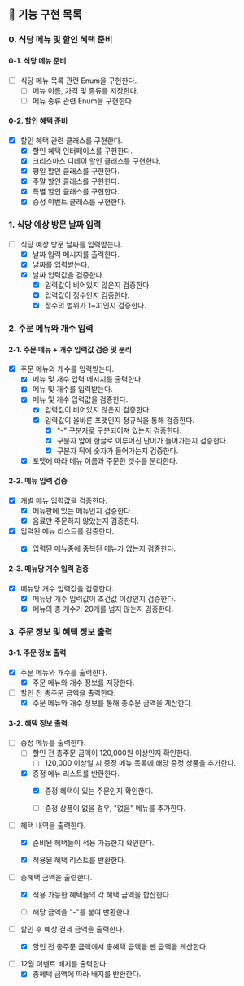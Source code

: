 ## 🚀 기능 구현 목록

### 0. 식당 메뉴 및 할인 혜택 준비

#### 0-1. 식당 메뉴 준비

- [ ] 식당 메뉴 목록 관련 Enum을 구현한다.
  - [ ] 메뉴 이름, 가격 및 종류를 저장한다.
  - [ ] 메뉴 종류 관련 Enum을 구현한다.

#### 0-2. 할인 혜택 준비

- [x] 할인 혜택 관련 클래스를 구현한다.
  - [x] 할인 혜택 인터페이스를 구현한다.
  - [x] 크리스마스 디데이 할인 클래스를 구현한다.
  - [x] 평일 할인 클래스를 구현한다.
  - [x] 주말 할인 클래스를 구현한다.
  - [x] 특별 할인 클래스를 구현한다.
  - [x] 증정 이벤트 클래스를 구현한다.

### 1. 식당 예상 방문 날짜 입력

- [ ] 식당 예상 방문 날짜를 입력받는다.
  - [x] 날짜 입력 메시지를 출력한다.
  - [x] 날짜를 입력받는다.
  - [x] 날짜 입력값을 검증한다.
    - [x] 입력값이 비어있지 않은지 검증한다.
    - [x] 입력값이 정수인지 검증한다.
    - [x] 정수의 범위가 1~31인지 검증한다.

### 2. 주문 메뉴와 개수 입력

#### 2-1. 주문 메뉴 + 개수 입력값 검증 및 분리 

- [x] 주문 메뉴와 개수를 입력받는다.
  - [x] 메뉴 및 개수 입력 메시지를 출력한다.
  - [x] 메뉴 및 개수를 입력받는다.
  - [x] 메뉴 및 개수 입력값을 검증한다.
    - [x] 입력값이 비어있지 않은지 검증한다.
    - [x] 입력값이 올바른 포맷인지 정규식을 통해 검증한다.
      - [x] "-" 구분자로 구분되어져 있는지 검증한다.
      - [x] 구분자 앞에 한글로 이루어진 단어가 들어가는지 검증한다.
      - [x] 구분자 뒤에 숫자가 들어가는지 검증한다.
  - [x] 포맷에 따라 메뉴 이름과 주문한 갯수를 분리한다.

#### 2-2. 메뉴 입력 검증

- [x] 개별 메뉴 입력값을 검증한다.
  - [x] 메뉴판에 있는 메뉴인지 검증한다.
  - [x] 음료만 주문하지 않았는지 검증한다.
- [x] 입력된 메뉴 리스트를 검증한다.
  - [x] 입력된 메뉴중에 중복된 메뉴가 없는지 검증한다.
  

#### 2-3. 메뉴당 개수 입력 검증

- [x] 메뉴당 개수 입력값을 검증한다.
  - [x] 메뉴당 개수 입력값이 조건값 이상인지 검증한다.
  - [x] 메뉴의 총 개수가 20개를 넘지 않는지 검증한다.

### 3. 주문 정보 및 혜택 정보 출력

#### 3-1. 주문 정보 출력

- [x] 주문 메뉴와 개수를 출력한다.
  - [x] 주문 메뉴와 개수 정보를 저장한다.
- [ ] 할인 전 총주문 금액을 출력한다.
  - [x] 주문 메뉴와 개수 정보를 통해 총주문 금액을 계산한다.

#### 3-2. 혜택 정보 출력

- [ ] 증정 메뉴를 출력한다.
  - [ ] 할인 전 총주문 금액이 120,000원 이상인지 확인한다.
    - [ ] 120,000 이상일 시 증정 메뉴 목록에 해당 증정 상품을 추가한다.
  - [x] 증정 메뉴 리스트를 반환한다. 
    - [x] 증정 혜택이 있는 주문인지 확인한다.
    - [ ] 증정 상품이 없을 경우, "없음" 메뉴를 추가한다.


- [ ] 혜택 내역을 출력한다.
  - [x] 준비된 혜택들이 적용 가능한지 확인한다.
  - [x] 적용된 혜택 리스트를 반환한다.


- [ ] 총혜택 금액을 출련한다.
  - [x] 적용 가능한 혜택들의 각 혜택 금액을 합산한다.
  - [ ] 해당 금액을 "-"를 붙여 반환한다.


- [ ] 할인 후 예상 결제 금액을 출력한다.
  - [x] 할인 전 총주문 금액에서 총혜택 금액을 뺀 금액을 계산한다.


- [ ] 12월 이벤트 배지를 출력한다.
  - [x] 총혜택 금액에 따라 배지를 반환한다.